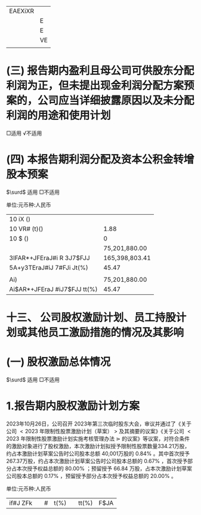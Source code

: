 <table><tr><td>EAEXiXR</td><td> </td></tr><tr><td></td><td>E</td></tr><tr><td></td><td>E</td></tr><tr><td></td><td>VE</td></tr><tr><td></td><td> </td></tr></table>

# (三) 报告期内盈利且母公司可供股东分配利润为正，但未提出现金利润分配方案预案的，公司应当详细披露原因以及未分配利润的用途和使用计划

□适用 √不适用

# (四) 本报告期利润分配及资本公积金转增股本预案

$\surd$ 适用 □不适用

单位:元币种:人民币  

<table><tr><td> 10 iX ()</td><td></td></tr><tr><td>10 VR# (t)()</td><td>1.88</td></tr><tr><td>10 $ ()</td><td>0</td></tr><tr><td></td><td>75,201,880.00</td></tr><tr><td>3IFAR*+JFEraJ#i R 3J7$FJJ</td><td>165,398,803.41</td></tr><tr><td>5A+y3TEraJ#iJ 7#FJi Jt(%)</td><td>45.47</td></tr><tr><td></td><td></td></tr><tr><td>Ai)</td><td>75,201,880.00</td></tr><tr><td>Ai$AR*+JFEraJ #iJ7$FJJ tt(%)</td><td>45.47</td></tr></table>

# 十三、 公司股权激励计划、员工持股计划或其他员工激励措施的情况及其影响

# (一) 股权激励总体情况

$\surd$ 适用 □不适用

# 1.报告期内股权激励计划方案

2023年10月26日，公司召开 2023年第三次临时股东大会，审议并通过了《关于公司 $< 2 0 2 3$ 年限制性股票激励计划（草案） $>$ 及其摘要的议案》《关于公司 $< 2 0 2 3$ 年限制性股票激励计划实施考核管理办法 $\gtrdot$ 的议案》等议案，对符合条件的激励对象进行了股权激励，本次激励计划拟授予限制性股票数量334.21万股，约占本激励计划草案公告时公司股本总额 40,001万股的 $0 . 8 4 \%$ 。其中首次授予267.37万股，约占本次激励计划草案公告时公司股本总额的 $0 . 6 7 \%$ ，首次授予部分占本次授予权益总额的 $8 0 . 0 0 \%$ ；预留授予 66.84 万股，占本次激励计划草案公司股本总额的 $0 . 1 7 \%$ ，预留授予部分占本次授予权益总额的 $2 0 . 0 0 \%$ 。

单位:元币种:人民币  

<table><tr><td>if#J ZFk</td><td></td><td>#</td><td>t(%)</td><td></td><td> tt(%)</td><td> F$JA</td></tr></table>